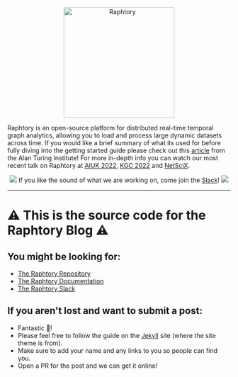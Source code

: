 <p align="center">
  <img src="https://user-images.githubusercontent.com/6665739/130641943-fa7fcdb8-a0e7-4aa4-863f-3df61b5de775.png" alt="Raphtory" height="250"/>
</p>

Raphtory is an open-source platform for distributed real-time temporal graph analytics, allowing you to load and process large dynamic datasets across time. If you would like a brief summary of what its used for before fully diving into the getting started guide please check out this [article](https://www.turing.ac.uk/blog/just-add-time-dizzying-potential-dynamic-graphs) from the Alan Turing Institute! For more in-depth info you can watch our most recent talk on Raphtory at [AIUK 2022](https://www.youtube.com/watch?v=7S9Ymnih-YM&list=PLuD_SqLtxSdVEUsCYlb5XjWm9D6WuNKEz&index=9), [KGC 2022](https://www.youtube.com/watch?v=37S4bSN5EaU) and [NetSciX](https://www.youtube.com/watch?v=QxhrONca4FE).

<p align="center">
<img src="https://user-images.githubusercontent.com/6665739/154071628-a55fb5f9-6994-4dcf-be03-401afc7d9ee0.png"/> If you like the sound of what we are working on, come join the <a href="https://join.slack.com/t/raphtory/shared_invite/zt-xbebws9j-VgPIFRleJFJBwmpf81tvxA">Slack</a>! <img src="https://user-images.githubusercontent.com/6665739/154071628-a55fb5f9-6994-4dcf-be03-401afc7d9ee0.png"/>
</p>

---
# :warning: This is the source code for the Raphtory Blog :warning:

## You might be looking for:

* [The Raphtory Repository](https://github.com/Raphtory/Raphtory)
* [The Raphtory Documentation](https:/raphtory.readthedocs.io)
* [The Raphtory Slack](https://join.slack.com/t/raphtory/shared_invite/zt-xbebws9j-VgPIFRleJFJBwmpf81tvxA)

## If you aren't lost and want to submit a post:

* Fantastic :star_struck:!
* Please feel free to follow the guide on the [Jekyll](https://jekyllrb.com/docs/posts/) site (where the site theme is from).
* Make sure to add your name and any links to you so people can find you.
* Open a PR for the post and we can get it online!